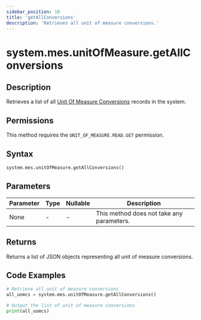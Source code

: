 ```yaml
---
sidebar_position: 18
title: 'getAllConversions'
description: 'Retrieves all unit of measure conversions.'
---
```


# system.mes.unitOfMeasure.getAllConversions

## Description

Retrieves a list of all [Unit Of Measure Conversions](../../data-model/utility-models/unit-of-measure-model/unit-of-measure-conversion) records in the system.

## Permissions

This method requires the `UNIT_OF_MEASURE.READ.GET` permission.

## Syntax

```python
system.mes.unitOfMeasure.getAllConversions()
```

## Parameters

| Parameter | Type | Nullable | Description                               |
| --------- | ---- | -------- | ----------------------------------------- |
| None      | -    | -        | This method does not take any parameters. |

## Returns

Returns a list of JSON objects representing all unit of measure conversions.

## Code Examples

```python
# Retrieve all unit of measure conversions
all_uomcs = system.mes.unitOfMeasure.getAllConversions()

# Output the list of unit of measure conversions
print(all_uomcs)
```

